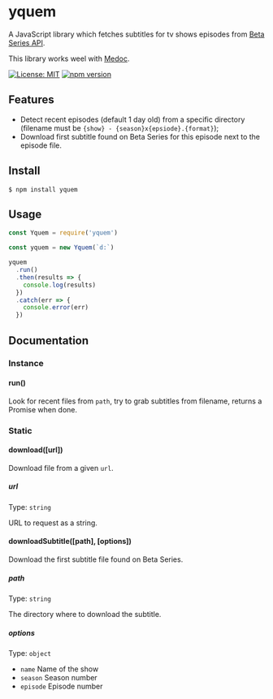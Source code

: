 # yquem

A JavaScript library which fetches subtitles for tv shows episodes from [Beta Series API](https://www.betaseries.com/api/).

This library works weel with [Medoc](https://github.com/Wifsimster/medoc).

[![License: MIT](https://img.shields.io/badge/license-MIT-blue.svg)](https://github.com/Wifsimster/yquem/blob/master/LICENSE)
[![npm version](https://badge.fury.io/js/yquem.svg)](https://badge.fury.io/js/yquem)

## Features

- Detect recent episodes (default 1 day old) from a specific directory (filename must be `{show} - {season}x{epsiode}.{format}`);
- Download first subtitle found on Beta Series for this episode next to the episode file.

## Install

```
$ npm install yquem
```

## Usage

```js
const Yquem = require('yquem')

const yquem = new Yquem(`d:`)

yquem
  .run()
  .then(results => {
    console.log(results)
  })
  .catch(err => {
    console.error(err)
  })
```

## Documentation

### Instance

#### run()

Look for recent files from `path`, try to grab subtitles from filename, returns a Promise when done.

### Static

#### download([url])

Download file from a given `url`.

##### url

Type: `string`

URL to request as a string.

#### downloadSubtitle([path], [options])

Download the first subtitle file found on Beta Series.

##### path

Type: `string`

The directory where to download the subtitle.

##### options

Type: `object`

- `name` Name of the show
- `season` Season number
- `episode` Episode number
